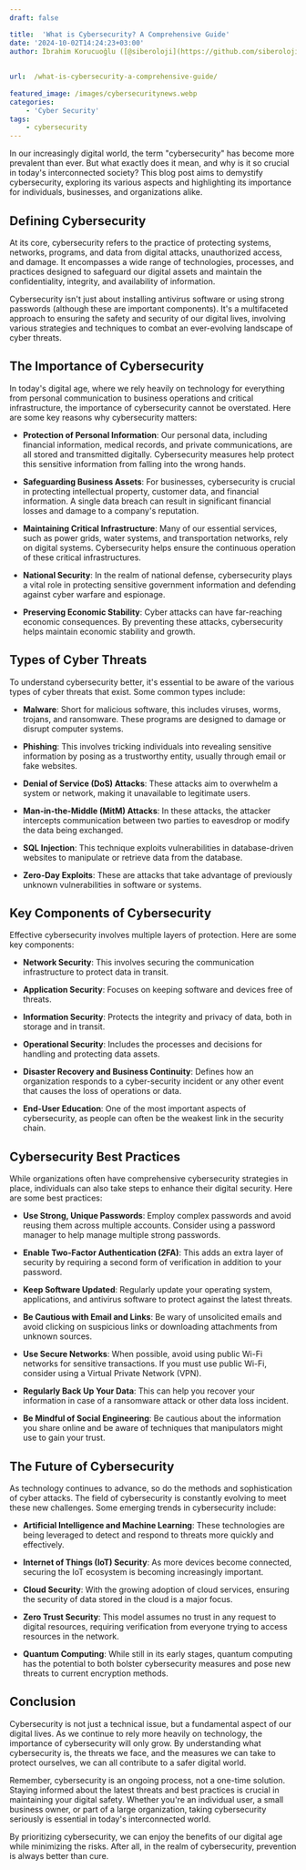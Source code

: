 ```yaml
---
draft: false

title:  'What is Cybersecurity? A Comprehensive Guide'
date: '2024-10-02T14:24:23+03:00'
author: İbrahim Korucuoğlu ([@siberoloji](https://github.com/siberoloji))
 
 
url:  /what-is-cybersecurity-a-comprehensive-guide/
 
featured_image: /images/cybersecuritynews.webp
categories:
    - 'Cyber Security'
tags:
    - cybersecurity
---
```



In our increasingly digital world, the term "cybersecurity" has become more prevalent than ever. But what exactly does it mean, and why is it so crucial in today's interconnected society? This blog post aims to demystify cybersecurity, exploring its various aspects and highlighting its importance for individuals, businesses, and organizations alike.



## Defining Cybersecurity



At its core, cybersecurity refers to the practice of protecting systems, networks, programs, and data from digital attacks, unauthorized access, and damage. It encompasses a wide range of technologies, processes, and practices designed to safeguard our digital assets and maintain the confidentiality, integrity, and availability of information.



Cybersecurity isn't just about installing antivirus software or using strong passwords (although these are important components). It's a multifaceted approach to ensuring the safety and security of our digital lives, involving various strategies and techniques to combat an ever-evolving landscape of cyber threats.



## The Importance of Cybersecurity



In today's digital age, where we rely heavily on technology for everything from personal communication to business operations and critical infrastructure, the importance of cybersecurity cannot be overstated. Here are some key reasons why cybersecurity matters:


* **Protection of Personal Information**: Our personal data, including financial information, medical records, and private communications, are all stored and transmitted digitally. Cybersecurity measures help protect this sensitive information from falling into the wrong hands.

* **Safeguarding Business Assets**: For businesses, cybersecurity is crucial in protecting intellectual property, customer data, and financial information. A single data breach can result in significant financial losses and damage to a company's reputation.

* **Maintaining Critical Infrastructure**: Many of our essential services, such as power grids, water systems, and transportation networks, rely on digital systems. Cybersecurity helps ensure the continuous operation of these critical infrastructures.

* **National Security**: In the realm of national defense, cybersecurity plays a vital role in protecting sensitive government information and defending against cyber warfare and espionage.

* **Preserving Economic Stability**: Cyber attacks can have far-reaching economic consequences. By preventing these attacks, cybersecurity helps maintain economic stability and growth.




## Types of Cyber Threats



To understand cybersecurity better, it's essential to be aware of the various types of cyber threats that exist. Some common types include:


* **Malware**: Short for malicious software, this includes viruses, worms, trojans, and ransomware. These programs are designed to damage or disrupt computer systems.

* **Phishing**: This involves tricking individuals into revealing sensitive information by posing as a trustworthy entity, usually through email or fake websites.

* **Denial of Service (DoS) Attacks**: These attacks aim to overwhelm a system or network, making it unavailable to legitimate users.

* **Man-in-the-Middle (MitM) Attacks**: In these attacks, the attacker intercepts communication between two parties to eavesdrop or modify the data being exchanged.

* **SQL Injection**: This technique exploits vulnerabilities in database-driven websites to manipulate or retrieve data from the database.

* **Zero-Day Exploits**: These are attacks that take advantage of previously unknown vulnerabilities in software or systems.




## Key Components of Cybersecurity



Effective cybersecurity involves multiple layers of protection. Here are some key components:


* **Network Security**: This involves securing the communication infrastructure to protect data in transit.

* **Application Security**: Focuses on keeping software and devices free of threats.

* **Information Security**: Protects the integrity and privacy of data, both in storage and in transit.

* **Operational Security**: Includes the processes and decisions for handling and protecting data assets.

* **Disaster Recovery and Business Continuity**: Defines how an organization responds to a cyber-security incident or any other event that causes the loss of operations or data.

* **End-User Education**: One of the most important aspects of cybersecurity, as people can often be the weakest link in the security chain.




## Cybersecurity Best Practices



While organizations often have comprehensive cybersecurity strategies in place, individuals can also take steps to enhance their digital security. Here are some best practices:


* **Use Strong, Unique Passwords**: Employ complex passwords and avoid reusing them across multiple accounts. Consider using a password manager to help manage multiple strong passwords.

* **Enable Two-Factor Authentication (2FA)**: This adds an extra layer of security by requiring a second form of verification in addition to your password.

* **Keep Software Updated**: Regularly update your operating system, applications, and antivirus software to protect against the latest threats.

* **Be Cautious with Email and Links**: Be wary of unsolicited emails and avoid clicking on suspicious links or downloading attachments from unknown sources.

* **Use Secure Networks**: When possible, avoid using public Wi-Fi networks for sensitive transactions. If you must use public Wi-Fi, consider using a Virtual Private Network (VPN).

* **Regularly Back Up Your Data**: This can help you recover your information in case of a ransomware attack or other data loss incident.

* **Be Mindful of Social Engineering**: Be cautious about the information you share online and be aware of techniques that manipulators might use to gain your trust.




## The Future of Cybersecurity



As technology continues to advance, so do the methods and sophistication of cyber attacks. The field of cybersecurity is constantly evolving to meet these new challenges. Some emerging trends in cybersecurity include:


* **Artificial Intelligence and Machine Learning**: These technologies are being leveraged to detect and respond to threats more quickly and effectively.

* **Internet of Things (IoT) Security**: As more devices become connected, securing the IoT ecosystem is becoming increasingly important.

* **Cloud Security**: With the growing adoption of cloud services, ensuring the security of data stored in the cloud is a major focus.

* **Zero Trust Security**: This model assumes no trust in any request to digital resources, requiring verification from everyone trying to access resources in the network.

* **Quantum Computing**: While still in its early stages, quantum computing has the potential to both bolster cybersecurity measures and pose new threats to current encryption methods.




## Conclusion



Cybersecurity is not just a technical issue, but a fundamental aspect of our digital lives. As we continue to rely more heavily on technology, the importance of cybersecurity will only grow. By understanding what cybersecurity is, the threats we face, and the measures we can take to protect ourselves, we can all contribute to a safer digital world.



Remember, cybersecurity is an ongoing process, not a one-time solution. Staying informed about the latest threats and best practices is crucial in maintaining your digital safety. Whether you're an individual user, a small business owner, or part of a large organization, taking cybersecurity seriously is essential in today's interconnected world.



By prioritizing cybersecurity, we can enjoy the benefits of our digital age while minimizing the risks. After all, in the realm of cybersecurity, prevention is always better than cure.
